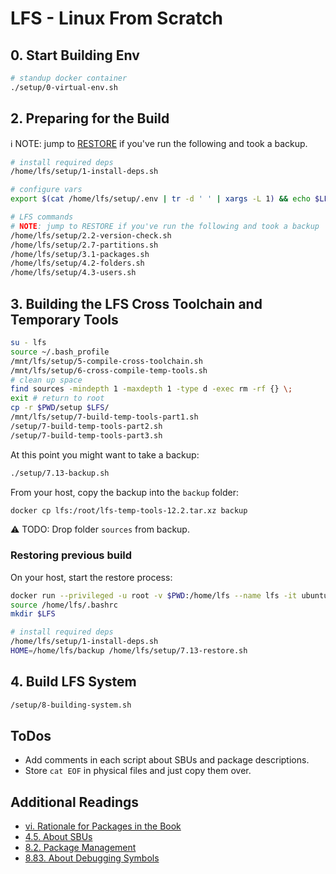 # LFS - Linux From Scratch

## 0. Start Building Env

```bash
# standup docker container
./setup/0-virtual-env.sh
```

## 2. Preparing for the Build

ℹ️ NOTE: jump to [RESTORE](#restoring-previous-build) if you've run the following and took a backup.

```bash
# install required deps
/home/lfs/setup/1-install-deps.sh

# configure vars
export $(cat /home/lfs/setup/.env | tr -d ' ' | xargs -L 1) && echo $LFS

# LFS commands
# NOTE: jump to RESTORE if you've run the following and took a backup
/home/lfs/setup/2.2-version-check.sh
/home/lfs/setup/2.7-partitions.sh
/home/lfs/setup/3.1-packages.sh
/home/lfs/setup/4.2-folders.sh
/home/lfs/setup/4.3-users.sh
```

## 3. Building the LFS Cross Toolchain and Temporary Tools

```bash
su - lfs
source ~/.bash_profile
/mnt/lfs/setup/5-compile-cross-toolchain.sh
/mnt/lfs/setup/6-cross-compile-temp-tools.sh
# clean up space
find sources -mindepth 1 -maxdepth 1 -type d -exec rm -rf {} \;
exit # return to root
cp -r $PWD/setup $LFS/
/mnt/lfs/setup/7-build-temp-tools-part1.sh
/setup/7-build-temp-tools-part2.sh
/setup/7-build-temp-tools-part3.sh
```

At this point you might want to take a backup:

```bash
./setup/7.13-backup.sh
```

From your host, copy the backup into the `backup` folder:
```bash
docker cp lfs:/root/lfs-temp-tools-12.2.tar.xz backup
```

⚠️ TODO: Drop folder `sources` from backup.

### Restoring previous build

On your host, start the restore process:

```bash
docker run --privileged -u root -v $PWD:/home/lfs --name lfs -it ubuntu:latest bash
source /home/lfs/.bashrc
mkdir $LFS

# install required deps
/home/lfs/setup/1-install-deps.sh
HOME=/home/lfs/backup /home/lfs/setup/7.13-restore.sh
```

## 4. Build LFS System

```bash
/setup/8-building-system.sh
```

## ToDos

* Add comments in each script about SBUs and package descriptions.
* Store `cat EOF` in physical files and just copy them over.

## Additional Readings

* [vi. Rationale for Packages in the Book](https://www.linuxfromscratch.org/lfs/view/stable/prologue/package-choices.html)
* [4.5. About SBUs](https://linuxfromscratch.org/lfs/view/stable/chapter04/aboutsbus.html)
* [8.2. Package Management](https://linuxfromscratch.org/lfs/view/stable/chapter08/pkgmgt.html)
* [8.83. About Debugging Symbols](https://www.linuxfromscratch.org/lfs/view/stable/chapter08/aboutdebug.html)
